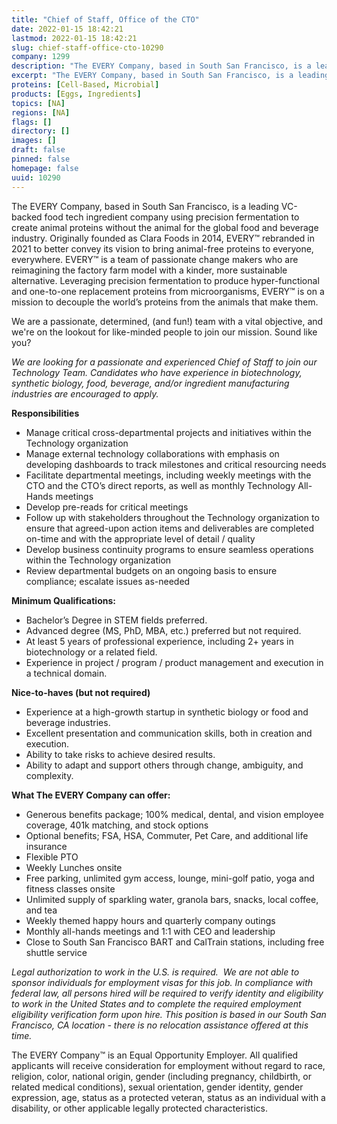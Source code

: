 ```yaml
---
title: "Chief of Staff, Office of the CTO"
date: 2022-01-15 18:42:21
lastmod: 2022-01-15 18:42:21
slug: chief-staff-office-cto-10290
company: 1299
description: "The EVERY Company, based in South San Francisco, is a leading VC-backed food tech ingredient company using precision fermentation to create animal proteins without the animal for the global food and beverage industry. Originally founded as Clara Foods in 2014, EVERY™ rebranded in 2021 to better convey its vision to bring animal-free proteins to everyone, everywhere. EVERY™ is a team of passionate change makers who are reimagining the factory farm model with a kinder, more sustainable alternative."
excerpt: "The EVERY Company, based in South San Francisco, is a leading VC-backed food tech ingredient company using precision fermentation to create animal proteins without the animal for the global food and beverage industry. Originally founded as Clara Foods in 2014, EVERY™ rebranded in 2021 to better convey its vision to bring animal-free proteins to everyone, everywhere. EVERY™ is a team of passionate change makers who are reimagining the factory farm model with a kinder, more sustainable alternative."
proteins: [Cell-Based, Microbial]
products: [Eggs, Ingredients]
topics: [NA]
regions: [NA]
flags: []
directory: []
images: []
draft: false
pinned: false
homepage: false
uuid: 10290
---
```

<p>The EVERY Company, based in South San Francisco, is a leading VC-backed food tech ingredient company using precision fermentation to create animal proteins without the animal for the global food and beverage industry. Originally founded as Clara Foods in 2014, EVERY™ rebranded in 2021 to better convey its vision to bring animal-free proteins to everyone, everywhere. EVERY™ is a team of passionate change makers who are reimagining the factory farm model with a kinder, more sustainable alternative. Leveraging precision fermentation to produce hyper-functional and one-to-one replacement proteins from microorganisms, EVERY™ is on a mission to decouple the world’s proteins from the animals that make them.</p>
<p>We are a passionate, determined, (and fun!) team with a vital objective, and we're on the lookout for like-minded people to join our mission. Sound like you?</p>
<p><em>We are looking for a passionate and experienced Chief of Staff to join our Technology Team. Candidates who have experience in biotechnology, synthetic biology, food, beverage, and/or ingredient manufacturing industries are encouraged to apply. </em></p>
<p><strong>Responsibilities</strong></p>
<ul>
<li>Manage critical cross-departmental projects and initiatives within the Technology organization</li>
<li>Manage external technology collaborations with emphasis on developing dashboards to track milestones and critical resourcing needs</li>
<li>Facilitate departmental meetings, including weekly meetings with the CTO and the CTO’s direct reports, as well as monthly Technology All-Hands meetings</li>
<li>Develop pre-reads for critical meetings</li>
<li>Follow up with stakeholders throughout the Technology organization to ensure that agreed-upon action items and deliverables are completed on-time and with the appropriate level of detail / quality</li>
<li>Develop business continuity programs to ensure seamless operations within the Technology organization</li>
<li>Review departmental budgets on an ongoing basis to ensure compliance; escalate issues as-needed</li>
</ul>
<p><strong>Minimum Qualifications:</strong></p>
<ul>
<li>Bachelor’s Degree in STEM fields preferred.</li>
<li>Advanced degree (MS, PhD, MBA, etc.) preferred but not required.</li>
<li>At least 5 years of professional experience, including 2+ years in biotechnology or a related field.</li>
<li>Experience in project / program / product management and execution in a technical domain.</li>
</ul>
<p><strong>Nice-to-haves (but not required)</strong></p>
<ul>
<li>Experience at a high-growth startup in synthetic biology or food and beverage industries.</li>
<li>Excellent presentation and communication skills, both in creation and execution.</li>
<li>Ability to take risks to achieve desired results.</li>
<li>Ability to adapt and support others through change, ambiguity, and complexity.</li>
</ul>
<p><strong>What The EVERY Company can offer:</strong></p>
<ul>
<li>Generous benefits package; 100% medical, dental, and vision employee coverage, 401k matching, and stock options</li>
<li>Optional benefits; FSA, HSA, Commuter, Pet Care, and additional life insurance</li>
<li>Flexible PTO</li>
<li>Weekly Lunches onsite </li>
<li>Free parking, unlimited gym access, lounge, mini-golf patio, yoga and fitness classes onsite</li>
<li>Unlimited supply of sparkling water, granola bars, snacks, local coffee, and tea</li>
<li>Weekly themed happy hours and quarterly company outings</li>
<li>Monthly all-hands meetings and 1:1 with CEO and leadership</li>
<li>Close to South San Francisco BART and CalTrain stations, including free shuttle service</li>
</ul>
<p><em>Legal authorization to work in the U.S. is required.  We are not able to sponsor individuals for employment visas for this job. </em><em>In compliance with federal law, all persons hired will be required to verify identity and eligibility to work in the United States and to complete the required employment eligibility verification form upon hire. </em><em>This position is based in our South San Francisco, CA location - there is no relocation assistance offered at this time. </em></p>
<p>The EVERY Company™ is an Equal Opportunity Employer. All qualified applicants will receive consideration for employment without regard to race, religion, color, national origin, gender (including pregnancy, childbirth, or related medical conditions), sexual orientation, gender identity, gender expression, age, status as a protected veteran, status as an individual with a disability, or other applicable legally protected characteristics.</p>
